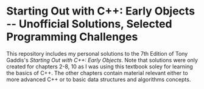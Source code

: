# Starting Out with C++: Early Objects -- Unofficial Solutions, Selected Programming Challenges

This repository includes my personal solutions to the 7th Edition of Tony Gaddis's *Starting Out with C++: Early Objects*.
Note that solutions were only created for chapters 2-8, 10 as I was using this textbook soley for learning the basics of C++. The other chapters contain material relevant either to more advanced C++ or to basic data structures and algorithms concepts.
